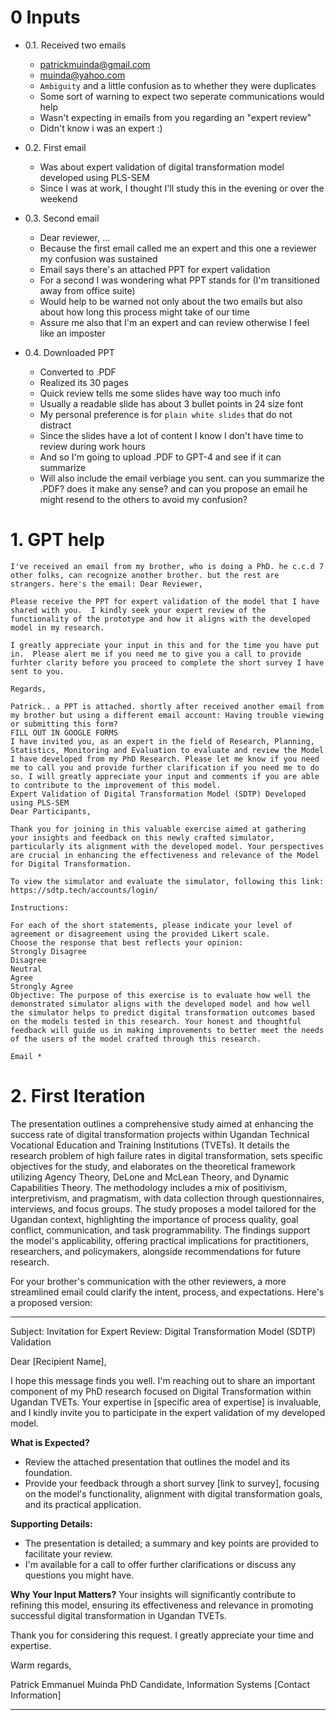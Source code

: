 # 0 Inputs

   - 0.1. Received two emails 
      - patrickmuinda@gmail.com
      - muinda@yahoo.com
      - `Ambiguity` and a little confusion as to whether they were duplicates
      - Some sort of warning to expect two seperate communications would help
      - Wasn't expecting in emails from you regarding an "expert review"
      - Didn't know i was an expert :)

   - 0.2. First email
      - Was about expert validation of digital transformation model developed using PLS-SEM
      - Since I was at work, I thought I'll study this in the evening or over the weekend

   - 0.3. Second email
      - Dear reviewer, ...
      - Because the first email called me an expert and this one a reviewer my confusion was sustained
      - Email says there's an attached PPT for expert validation
      - For a second I was wondering what PPT stands for (I'm transitioned away from office suite)
      - Would help to be warned not only about the two emails but also about how long this process might take of our time
      - Assure me also that I'm an expert and can review otherwise I feel like an imposter

   - 0.4. Downloaded PPT
      - Converted to .PDF
      - Realized its 30 pages
      - Quick review tells me some slides have way too much info
      - Usually a readable slide has about 3 bullet points in 24 size font
      - My personal preference is for `plain white slides` that do not distract
      - Since the slides have a lot of content I know I don't have time to review during work hours
      - And so I'm going to upload .PDF to GPT-4 and see if it can summarize
      - Will also include the email verbiage you sent. can you summarize the .PDF? does it make any sense? and can you propose an email he might resend to the others to avoid my confusion?

# 1. GPT help

```
I've received an email from my brother, who is doing a PhD. he c.c.d 7 other folks, can recognize another brother. but the rest are strangers. here's the email: Dear Reviewer,

Please receive the PPT for expert validation of the model that I have shared with you.  I kindly seek your expert review of the functionality of the prototype and how it aligns with the developed model in my research.

I greatly appreciate your input in this and for the time you have put in.  Please alert me if you need me to give you a call to provide furhter clarity before you proceed to complete the short survey I have sent to you.

Regards,

Patrick.. a PPT is attached. shortly after received another email from my brother but using a different email account: Having trouble viewing or submitting this form?
FILL OUT IN GOOGLE FORMS
I have invited you, as an expert in the field of Research, Planning, Statistics, Monitoring and Evaluation to evaluate and review the Model I have developed from my PhD Research. Please let me know if you need me to call you and provide further clarification if you need me to do so. I will greatly appreciate your input and comments if you are able to contribute to the improvement of this model.
Expert Validation of Digital Transformation Model (SDTP) Developed using PLS-SEM
Dear Participants,

Thank you for joining in this valuable exercise aimed at gathering your insights and feedback on this newly crafted simulator, particularly its alignment with the developed model. Your perspectives are crucial in enhancing the effectiveness and relevance of the Model for Digital Transformation.

To view the simulator and evaluate the simulator, following this link: https://sdtp.tech/accounts/login/

Instructions:

For each of the short statements, please indicate your level of agreement or disagreement using the provided Likert scale.
Choose the response that best reflects your opinion:
Strongly Disagree
Disagree
Neutral
Agree
Strongly Agree
Objective: The purpose of this exercise is to evaluate how well the demonstrated simulator aligns with the developed model and how well the simulator helps to predict digital transformation outcomes based on the models tested in this research. Your honest and thoughtful feedback will guide us in making improvements to better meet the needs of the users of the model crafted through this research.

Email *
```

# 2. First Iteration

The presentation outlines a comprehensive study aimed at enhancing the success rate of digital transformation projects within Ugandan Technical Vocational Education and Training Institutions (TVETs). It details the research problem of high failure rates in digital transformation, sets specific objectives for the study, and elaborates on the theoretical framework utilizing Agency Theory, DeLone and McLean Theory, and Dynamic Capabilities Theory. The methodology includes a mix of positivism, interpretivism, and pragmatism, with data collection through questionnaires, interviews, and focus groups. The study proposes a model tailored for the Ugandan context, highlighting the importance of process quality, goal conflict, communication, and task programmability. The findings support the model's applicability, offering practical implications for practitioners, researchers, and policymakers, alongside recommendations for future research.

For your brother's communication with the other reviewers, a more streamlined email could clarify the intent, process, and expectations. Here's a proposed version:

---

Subject: Invitation for Expert Review: Digital Transformation Model (SDTP) Validation

Dear [Recipient Name],

I hope this message finds you well. I'm reaching out to share an important component of my PhD research focused on Digital Transformation within Ugandan TVETs. Your expertise in [specific area of expertise] is invaluable, and I kindly invite you to participate in the expert validation of my developed model.

**What is Expected?**
- Review the attached presentation that outlines the model and its foundation.
- Provide your feedback through a short survey [link to survey], focusing on the model's functionality, alignment with digital transformation goals, and its practical application.

**Supporting Details:**
- The presentation is detailed; a summary and key points are provided to facilitate your review.
- I'm available for a call to offer further clarifications or discuss any questions you might have.

**Why Your Input Matters?**
Your insights will significantly contribute to refining this model, ensuring its effectiveness and relevance in promoting successful digital transformation in Ugandan TVETs.

Thank you for considering this request. I greatly appreciate your time and expertise.

Warm regards,

Patrick Emmanuel Muinda
PhD Candidate, Information Systems
[Contact Information]

---

 
